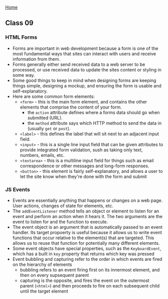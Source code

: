 [Home](../README.md)

## Class 09

### HTML Forms

- Forms are important in web development because a form is one of the most fundamental ways that sites can interact with users and receive information from them.
- Forms generally either send received data to a web server to be processed, or  use received data to update the sites content or styling in some way.
- Some good things to keep in mind when designing forms are keeping things simple, designing a mockup, and ensuring the form is usable and self-explanatory.
- Here are some common form elements:
  - `<form>` - this is the main form element, and contains the other elements that comprise the content of your form.
    - the `action` attribute defines where a forms data should go when submitted (URL).
    - the `method` attribute says which HTTP method to send the data in (usually `get` or `post`).
  - `<label>` - this defines the label that will sit next to an adjacent input field.
  - `<input>` - this is a single line input field that can be given attributes to provide integrated form validation, sush as taking only text, numbers, emails, etc.
  - `<textarea>` - this is a multiline input field for things such as email correspondence or other messages and long-form responses.
  - `<button>` - this element is fairly self-explanatory, and allows a user to let the site know when they're done with the form and submit

### JS Events

- Events are essentially anything that happens or changes on a web page. User actions, changes of state for elements, etc.
- The `addEventListener` method tells an object or element to listen for an event and perform an action when it hears it. The two arguments are the event to listen for and the function to execute.
- The event object is an argument that is automatically passed to an event handler. Its target propoerty is useful because it allows us to write event functions that occur relative to the element(s) that are targeted. This allows us to reuse that function for potentially many different elements.
- Some event objects have special properties, such as the `KeyboardEvent`, which has a built in `key` property that returns which key was pressed
- Event bubbling and capturing refer to the order in which events are fired on the hierarchy of elements
  - bubbling refers to an event firing first on its innermost element, and then on every supsequent parent
  - capturing is the opposite, and fires the event on the outermost parent (`<html>`) and then proceeds to fire on each subsequent child until the target element
